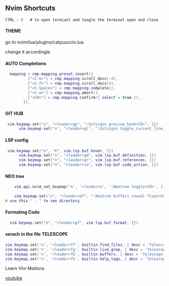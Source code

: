 ## Nvim Shortcuts

```
CTRL - t   # to open termianl and toogle the terminal open and close
```

#### THEME
go to nvim/lua/plugins/catpuuccin.lua 

change it accordingle 

#### AUTO Completions

```lua
  mapping = cmp.mapping.preset.insert({
          ["<C-b>"] = cmp.mapping.scroll_docs(-4),
          ["<C-f>"] = cmp.mapping.scroll_docs(4),
          ["<C-Space>"] = cmp.mapping.complete(),
          ["<C-e>"] = cmp.mapping.abort(),
          ["<CR>"] = cmp.mapping.confirm({ select = true }),
        }),
```

#### GIT HUB

```lua
 vim.keymap.set("n", "<leader>gp", ":Gitsigns preview_hunk<CR>", {})
      vim.keymap.set("n", "<leader>gt", ":Gitsigns toggle_current_line_blame<CR>", {})

```


#### LSP  config 

```lua
 vim.keymap.set("n", "K", vim.lsp.buf.hover, {})
      vim.keymap.set("n", "<leader>gd", vim.lsp.buf.definition, {})
      vim.keymap.set("n", "<leader>gr", vim.lsp.buf.references, {})
      vim.keymap.set("n", "<leader>ca", vim.lsp.buf.code_action, {})
```

#### NEO tree

```lua
    vim.api.nvim_set_keymap('n', '<leader>n', ':Neotree toggle<CR>', { noremap = true, silent = true })
 
	vim.keymap.set("n", "<leader>bf", ":Neotree buffers reveal float<CR>", {})
# use this " - " to see directory
```

####  Formating Code 

```lua 
  vim.keymap.set("n", "<leader>gf", vim.lsp.buf.format, {})
```

#### serach in the file TELESCOPE

```lua
vim.keymap.set('n', '<leader>ff', builtin.find_files, { desc = 'Telescope find files' })
vim.keymap.set('n', '<leader>fg', builtin.live_grep, { desc = 'Telescope live grep' })
vim.keymap.set('n', '<leader>fb', builtin.buffers, { desc = 'Telescope buffers' })
vim.keymap.set('n', '<leader>fh', builtin.help_tags, { desc = 'Telescope help tags' })  

```

Learn Vim Motions

[youtube](https://www.youtube.com/playlist?list=PLm323Lc7iSW_wuxqmKx_xxNtJC_hJbQ7R)
